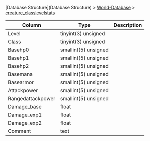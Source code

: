 [Database Structure](Database Structure) > [World-Database](World-Database) > [creature_classlevelstats](creature_classlevelstats)

Column | Type | Description
--- | --- | ---
Level | tinyint(3) unsigned | 
Class | tinyint(3) unsigned | 
Basehp0 | smallint(5) unsigned | 
Basehp1 | smallint(5) unsigned | 
Basehp2 | smallint(5) unsigned | 
Basemana | smallint(5) unsigned | 
Basearmor | smallint(5) unsigned | 
Attackpower | smallint(5) unsigned | 
Rangedattackpower | smallint(5) unsigned | 
Damage_base | float | 
Damage_exp1 | float | 
Damage_exp2 | float | 
Comment | text | 
